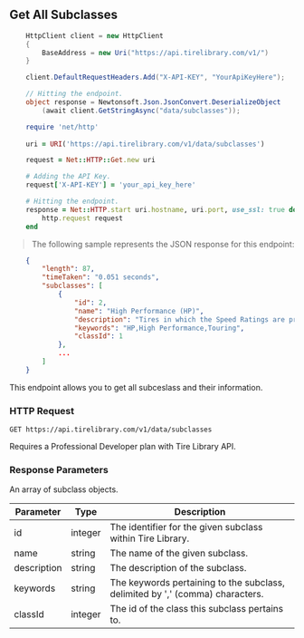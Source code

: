 ## Get All Subclasses

```csharp
    HttpClient client = new HttpClient
    {
        BaseAddress = new Uri("https://api.tirelibrary.com/v1/")
    }

    client.DefaultRequestHeaders.Add("X-API-KEY", "YourApiKeyHere");

    // Hitting the endpoint.
    object response = Newtonsoft.Json.JsonConvert.DeserializeObject
        (await client.GetStringAsync("data/subclasses"));
```

```ruby
    require 'net/http'
    
    uri = URI('https://api.tirelibrary.com/v1/data/subclasses')

    request = Net::HTTP::Get.new uri

    # Adding the API Key.
    request['X-API-KEY'] = 'your_api_key_here'

    # Hitting the endpoint.
    response = Net::HTTP.start uri.hostname, uri.port, use_ssl: true do |http|
        http.request request
    end
```

> The following sample represents the JSON response for this endpoint:

```json
    {
        "length": 87,
        "timeTaken": "0.051 seconds",
        "subclasses": [
            {
                "id": 2,
                "name": "High Performance (HP)",
                "description": "Tires in which the Speed Ratings are predominately H-Rated and/or V-Rated and focused on Performance. The main benefits of these tires are higher speed capability, improved handling and maximum dry road grip. This can come at a cost ie. lower tread life and higher costs.",
                "keywords": "HP,High Performance,Touring",
                "classId": 1
            },
            ...
        ]
    }
```

This endpoint allows you to get all subceslass and their information.

### HTTP Request

`GET
https://api.tirelibrary.com/v1/data/subclasses`

<aside class="notice">
Requires a Professional Developer plan with Tire Library API.
</aside>

### Response Parameters

An array of subclass objects.

Parameter | Type | Description
--------- | ---- | -----------
id | integer | The identifier for the given subclass within Tire Library.
name | string | The name of the given subclass.
description | string | The description of the subclass.
keywords | string | The keywords pertaining to the subclass, delimited by ',' (comma) characters.
classId | integer | The id of the class this subclass pertains to.